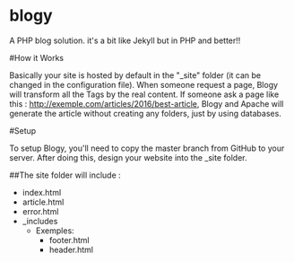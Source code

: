 # blogy
A PHP blog solution. it's a bit like Jekyll but in PHP and better!!

#How it Works

Basically your site is hosted by default in the "_site" folder (it can be changed in the configuration file). When someone request a page, Blogy will transform all the Tags by the real content. If someone ask a page like this : http://exemple.com/articles/2016/best-article, Blogy and Apache will generate the article without creating any folders, just by using databases.

#Setup

To setup Blogy, you'll need to copy the master branch from GitHub to your server.
After doing this, design your website into the _site folder.

##The site folder will include :

* index.html
* article.html
* error.html
* _includes
  * Exemples:
    * footer.html
    * header.html
